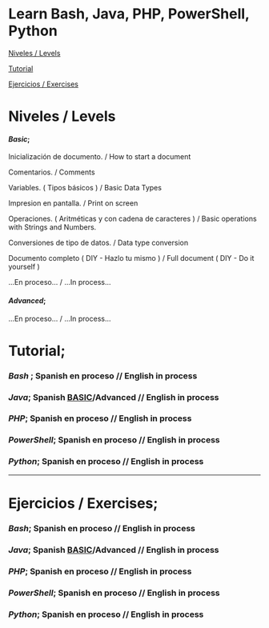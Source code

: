 # Learn Bash, Java, PHP, PowerShell, Python  

[Niveles / Levels](https://github.com/acruma/learn#niveles--levels)

[Tutorial](https://github.com/acruma/learn#tutorial)

[Ejercicios / Exercises](https://github.com/acruma/learn#ejercicios--exercises)

# Niveles / Levels

#### *Basic*;

Inicialización de documento.                            / How to start a document

Comentarios.                                            / Comments

Variables. ( Tipos básicos )                            / Basic Data Types

Impresion en pantalla.                                  / Print on screen

Operaciones. ( Aritméticas y con cadena de caracteres ) / Basic operations with Strings and Numbers. 

Conversiones de tipo de datos.                          / Data type conversion

Documento completo ( DIY - Hazlo tu mismo )             / Full document ( DIY - Do it yourself )

...En proceso... / ...In process...

#### *Advanced*;

...En proceso... / ...In process...

# Tutorial;  

### *Bash* ; Spanish en proceso  // English in process
### *Java*; Spanish [BASIC](https://github.com/acruma/learn/blob/master/spanish/basic/java.md)/Advanced // English in process
### *PHP*; Spanish en proceso  // English in process
### *PowerShell*; Spanish en proceso  // English in process
### *Python*; Spanish en proceso  // English in process  

***

# Ejercicios / Exercises;

### *Bash*; Spanish en proceso  // English in process
### *Java*; Spanish [BASIC](https://github.com/acruma/learn/blob/master/spanish/basic/Ejercicios/Java.md)/Advanced // English in process
### *PHP*; Spanish en proceso  // English in process
### *PowerShell*; Spanish en proceso  // English in process
### *Python*; Spanish en proceso  // English in process
